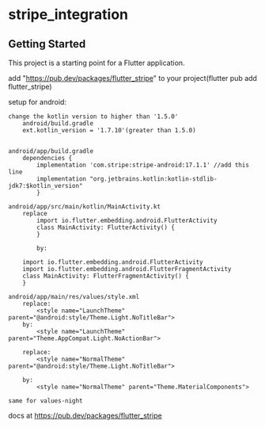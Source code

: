 # stripe_integration

## Getting Started

This project is a starting point for a Flutter application.

add "https://pub.dev/packages/flutter_stripe" to your project(flutter pub add flutter_stripe)

setup for android:

    change the kotlin version to higher than '1.5.0'
        android/build.gradle
        ext.kotlin_version = '1.7.10'(greater than 1.5.0)


    android/app/build.gradle
        dependencies {
            implementation 'com.stripe:stripe-android:17.1.1' //add this line
            implementation "org.jetbrains.kotlin:kotlin-stdlib-jdk7:$kotlin_version"
            }

    android/app/src/main/kotlin/MainActivity.kt
        replace
            import io.flutter.embedding.android.FlutterActivity
            class MainActivity: FlutterActivity() {
            }

            by:

        import io.flutter.embedding.android.FlutterActivity
        import io.flutter.embedding.android.FlutterFragmentActivity
        class MainActivity: FlutterFragmentActivity() {
        }

    android/app/main/res/values/style.xml
        replace:
            <style name="LaunchTheme" parent="@android:style/Theme.Light.NoTitleBar">
        by:
            <style name="LaunchTheme" parent="Theme.AppCompat.Light.NoActionBar">

        replace:
            <style name="NormalTheme" parent="@android:style/Theme.Light.NoTitleBar">

        by:
            <style name="NormalTheme" parent="Theme.MaterialComponents">

    same for values-night

docs at https://pub.dev/packages/flutter_stripe
